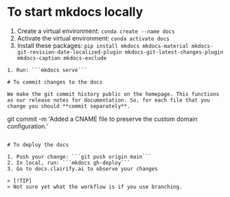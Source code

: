 # To start mkdocs locally

1. Create a virtual environment: ```conda create --name docs```
1. Activate the virtual environment: ```conda activate docs```
1. Install these packages: ```pip install mkdocs mkdocs-material mkdocs-git-revision-date-localized-plugin mkdocs-git-latest-changes-plugin mkdocs-caption mkdocs-exclude```
```
1. Run: ```mkdocs serve```

# To commit changes to the docs

We make the git commit history public on the homepage. This functions as our release notes for documentation. So, for each file that you change you should **commit separately**.
```
git commit -m 'Added a CNAME file to preserve the custom domain configuration.'
```

# To deploy the docs

1. Push your change: ```git push origin main```
2. In local, run: ```mkdocs gh-deploy```
3. Go to docs.clairify.ai to observe your changes

> [!TIP]
> Not sure yet what the workflow is if you use branching.
